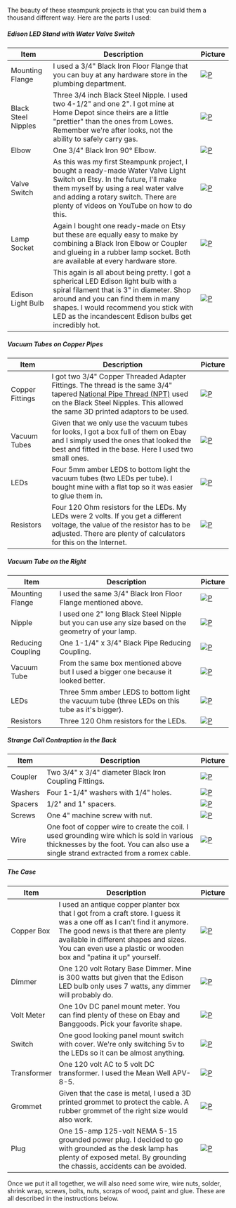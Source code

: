 The beauty of these steampunk projects is that you can build them
a thousand different way. Here are the parts I used:

##### Edison LED Stand with Water Valve Switch

| Item | Description | Picture |
| ---- | ----------- | ------- |
| Mounting Flange | I used a 3/4" Black Iron Floor Flange that you can buy at any hardware store in the plumbing department. | [![P](img/flange2.jpg)](img/flange.jpg) |
| Black Steel Nipples | Three 3/4 inch Black Steel Nipple. I used two 4-1/2" and one 2". I got mine at Home Depot since theirs are a little "prettier" than the ones from Lowes. Remember we're after looks, not the ability to safely carry gas. | [![P](img/nipple2.jpg)](img/nipple.jpg) |
| Elbow | One 3/4" Black Iron 90° Elbow. | [![P](img/elbow2.jpg)](img/elbow.jpg) |
| Valve Switch | As this was my first Steampunk project, I bought a ready-made Water Valve Light Switch on Etsy. In the future, I'll make them myself by using a real water valve and adding a rotary switch. There are plenty of videos on YouTube on how to do this. | [![P](img/valve2.jpg)](img/valve.jpg) |
| Lamp Socket | Again I bought one ready-made on Etsy but these are equally easy to make by combining a Black Iron Elbow or Coupler and glueing in a rubber lamp socket. Both are available at every hardware store. | [![P](img/socket2.jpg)](img/socket.jpg) |
| Edison Light Bulb | This again is all about being pretty. I got a spherical LED Edison light bulb with a spiral filament that is 3" in diameter. Shop around and you can find them in many shapes. I would recommend you stick with LED as the incandescent Edison bulbs get incredibly hot. | [![P](img/bulb2.jpg)](img/bulb.jpg) |

##### Vacuum Tubes on Copper Pipes

| Item | Description | Picture |
| ---- | ----------- | ------- |
| Copper Fittings | I got two 3/4" Copper Threaded Adapter Fittings. The thread is the same 3/4" tapered [National Pipe Thread (NPT)](https://en.wikipedia.org/wiki/National_pipe_thread) used on the Black Steel Nipples. This allowed the same 3D printed adaptors to be used. | [![P](img/copper2.jpg)](img/copper.jpg) |
| Vacuum Tubes | Given that we only use the vacuum tubes for looks, I got a box full of them on Ebay and I simply used the ones that looked the best and fitted in the base. Here I used two small ones. | [![P](img/tube2.jpg)](img/tube.jpg)
| LEDs | Four 5mm amber LEDS to bottom light the vacuum tubes (two LEDs per tube). I bought mine with a flat top so it was easier to glue them in. | [![P](img/leds2.jpg)](img/leds.jpg) |
| Resistors | Four 120 Ohm resistors for the LEDs. My LEDs were 2 volts. If you get a different voltage, the value of the resistor has to be adjusted. There are plenty of calculators for this on the Internet. | [![P](img/resistors2.jpg)](img/resistors.jpg) |

##### Vacuum Tube on the Right

| Item | Description | Picture |
| ---- | ----------- | ------- |
| Mounting Flange | I used the same 3/4" Black Iron Floor Flange mentioned above. | [![P](img/flange2.jpg)](img/flange.jpg) |
| Nipple | I used one 2" long Black Steel Nipple but you can use any size based on the geometry of your lamp. | [![P](img/nipple2.jpg)](img/nipple.jpg) |
| Reducing Coupling | One 1-1/4" x 3/4" Black Pipe Reducing Coupling. | [![P](img/reducer2.jpg)](img/reducer.jpg) |
| Vacuum Tube | From the same box mentioned above but I used a bigger one because it looked better. | [![P](img/tube2.jpg)](img/tube.jpg)
| LEDs | Three 5mm amber LEDS to bottom light the vacuum tube (three LEDs on this tube as it's bigger). | [![P](img/leds2.jpg)](img/leds.jpg) |
| Resistors | Three 120 Ohm resistors for the LEDs. | [![P](img/resistors2.jpg)](img/resistors.jpg) |

##### Strange Coil Contraption in the Back

| Item | Description | Picture |
| ---- | ----------- | ------- |
| Coupler | Two 3/4" x 3/4" diameter Black Iron Coupling Fittings. |  [![P](img/coupler2.jpg)](img/coupler.jpg) |
| Washers | Four 1-1/4" washers with 1/4" holes. | [![P](img/washer2.jpg)](img/washer.jpg) |
| Spacers | 1/2" and 1" spacers. | [![P](img/spacer2.jpg)](img/spacer.jpg) |
| Screws | One 4" machine screw with nut. | [![P](img/screw2.jpg)](img/screw.jpg) |
| Wire | One foot of copper wire to create the coil. I used grounding wire which is sold in various thicknesses by the foot. You can also use a single strand extracted from a romex cable. | [![P](img/wire2.jpg)](img/wire.jpg) |

##### The Case

| Item | Description | Picture |
| ---- | ----------- | ------- |
| Copper Box | I used an antique copper planter box that I got from a craft store. I guess it was a one off as I can't find it anymore. The good news is that there are plenty available in different shapes and sizes. You can even use a plastic or wooden box and "patina it up" yourself. | [![P](img/box2.jpg)](img/box.jpg) |
| Dimmer | One 120 volt Rotary Base Dimmer. Mine is 300 watts but given that the Edison LED bulb only uses 7 watts, any dimmer will probably do. | [![P](img/dimmer2.jpg)](img/dimmer.jpg) |
| Volt Meter | One 10v DC panel mount meter. You can find plenty of these on Ebay and Banggoods. Pick your favorite shape. | [![P](img/meter2.jpg)](img/meter.jpg) |
| Switch | One good looking panel mount switch with cover. We're only switching 5v to the LEDs so it can be almost anything. | [![P](img/switch2.jpg)](img/switch.jpg) |
| Transformer | One 120 volt AC to 5 volt DC transformer. I used the Mean Well APV-8-5. | [![P](img/transformer2.jpg)](img/transformer.jpg) |
| Grommet | Given that the case is metal, I used a 3D printed grommet to protect the cable. A rubber grommet of the right size would also work. | [![P](img/grommet2.jpg)](img/grommet.jpg) |
| Plug | One 15-amp 125-volt NEMA 5-15 grounded power plug. I decided to go with grounded as the desk lamp has plenty of exposed metal. By grounding the chassis, accidents can be avoided. | [![P](img/plug2.jpg)](img/plug.jpg) |

Once we put it all together, we will also need some wire, wire nuts, solder,
shrink wrap, screws, bolts, nuts, scraps of wood, paint and glue.
These are all described in the instructions below.
